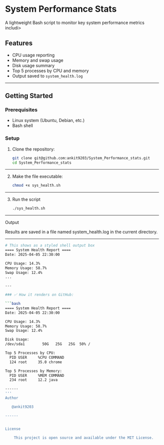 # System Performance Stats

A lightweight Bash script to monitor key system performance metrics includi>
## Features

- CPU usage reporting
- Memory and swap usage
- Disk usage summary
- Top 5 processes by CPU and memory
- Output saved to `system_health.log`

---

## Getting Started

### Prerequisites

- Linux system (Ubuntu, Debian, etc.)
- Bash shell

### Setup

1. Clone the repository:
   ```bash
   git clone git@github.com:ankit9203/System_Performance_stats.git
   cd System_Performance_stats

------

2. Make the file executable:
    ```bash    
   chmod +x sys_health.sh

------

3. Run the script
	 ```bash
	./sys_health.sh

------

Output

Results are saved in a file named system_health.log in the current directory.

------
```bash
# This shows as a styled shell output box
==== System Health Report ====
Date: 2025-04-05 22:30:00

CPU Usage: 14.3%
Memory Usage: 58.7%
Swap Usage: 12.4%
...

---

### ✅ How it renders on GitHub:

```bash
==== System Health Report ====
Date: 2025-04-05 22:30:00

CPU Usage: 14.3%
Memory Usage: 58.7%
Swap Usage: 12.4%

Disk Usage:
/dev/sda1        50G   25G   25G  50% /

Top 5 Processes by CPU:
  PID USER     %CPU COMMAND
  124 root     35.0 chrome

Top 5 Processes by Memory:
  PID USER     %MEM COMMAND
  234 root     12.2 java

------
'''
Author

   @ankit9203

------


License

	This project is open source and available under the MIT License.
